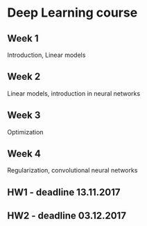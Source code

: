 

# Deep Learning course

## Week 1
Introduction, Linear models

## Week 2
Linear models, introduction in neural networks

## Week 3
Optimization

## Week 4 
Regularization, convolutional neural networks

## HW1 - deadline 13.11.2017
## HW2 - deadline 03.12.2017






